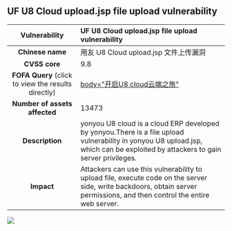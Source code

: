 ## UF U8 Cloud upload.jsp file upload vulnerability

|   **Vulnerability**  | **UF U8 Cloud upload.jsp file upload vulnerability**  |
| :----:   | :-----|
|  **Chinese name**  | 用友 U8 Cloud upload.jsp 文件上传漏洞 |
| **CVSS core**  | 9.8 |
| **FOFA Query**  (click to view the results directly)| [body="开启U8 cloud云端之旅"](https://en.fofa.info/result?qbase64=Ym9keT0i5byA5ZCvVTggY2xvdWTkupHnq6%2FkuYvml4Ui) |
| **Number of assets affected**  | 13473 |
| **Description**  | yonyou U8 cloud is a cloud ERP developed by yonyou.There is a file upload vulnerability in yonyou U8 upload.jsp, which can be exploited by attackers to gain server privileges. |
| **Impact** | Attackers can use this vulnerability to upload file, execute code on the server side, write backdoors, obtain server permissions, and then control the entire web server. |

![](https://s3.bmp.ovh/imgs/2023/09/06/407cf745d8210300.gif)

